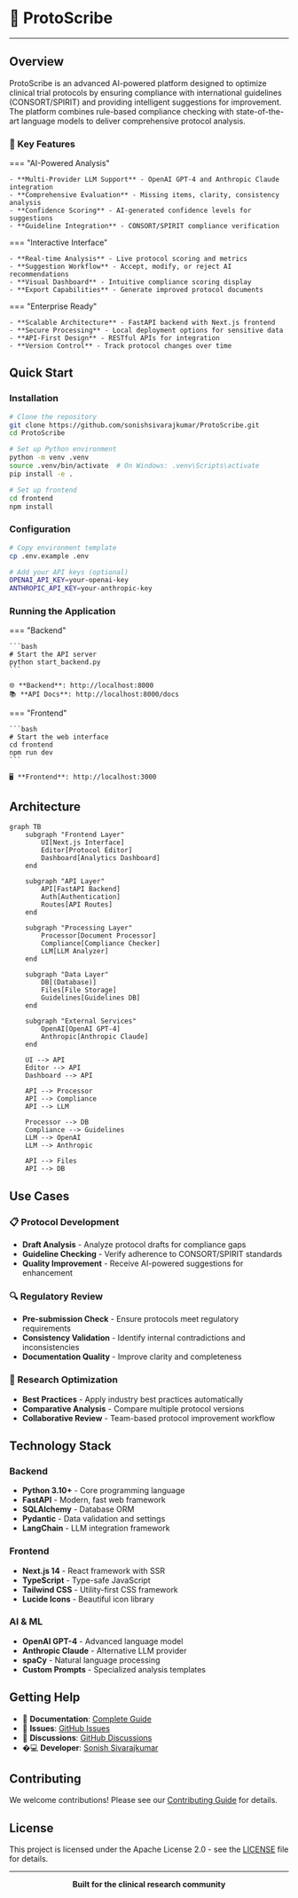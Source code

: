 # 🧬 ProtoScribe



---

## Overview

ProtoScribe is an advanced AI-powered platform designed to optimize clinical trial protocols by ensuring compliance with international guidelines (CONSORT/SPIRIT) and providing intelligent suggestions for improvement. The platform combines rule-based compliance checking with state-of-the-art language models to deliver comprehensive protocol analysis.

### 🎯 Key Features

=== "AI-Powered Analysis"

    - **Multi-Provider LLM Support** - OpenAI GPT-4 and Anthropic Claude integration
    - **Comprehensive Evaluation** - Missing items, clarity, consistency analysis
    - **Confidence Scoring** - AI-generated confidence levels for suggestions
    - **Guideline Integration** - CONSORT/SPIRIT compliance verification

=== "Interactive Interface"

    - **Real-time Analysis** - Live protocol scoring and metrics
    - **Suggestion Workflow** - Accept, modify, or reject AI recommendations
    - **Visual Dashboard** - Intuitive compliance scoring display
    - **Export Capabilities** - Generate improved protocol documents

=== "Enterprise Ready"

    - **Scalable Architecture** - FastAPI backend with Next.js frontend
    - **Secure Processing** - Local deployment options for sensitive data
    - **API-First Design** - RESTful APIs for integration
    - **Version Control** - Track protocol changes over time

## Quick Start

### Installation

```bash
# Clone the repository
git clone https://github.com/sonishsivarajkumar/ProtoScribe.git
cd ProtoScribe

# Set up Python environment
python -m venv .venv
source .venv/bin/activate  # On Windows: .venv\Scripts\activate
pip install -e .

# Set up frontend
cd frontend
npm install
```

### Configuration

```bash
# Copy environment template
cp .env.example .env

# Add your API keys (optional)
OPENAI_API_KEY=your-openai-key
ANTHROPIC_API_KEY=your-anthropic-key
```

### Running the Application

=== "Backend"

    ```bash
    # Start the API server
    python start_backend.py
    ```
    
    🌐 **Backend**: http://localhost:8000  
    📚 **API Docs**: http://localhost:8000/docs

=== "Frontend"

    ```bash
    # Start the web interface
    cd frontend
    npm run dev
    ```
    
    🖥️ **Frontend**: http://localhost:3000

## Architecture

```mermaid
graph TB
    subgraph "Frontend Layer"
        UI[Next.js Interface]
        Editor[Protocol Editor]
        Dashboard[Analytics Dashboard]
    end
    
    subgraph "API Layer"
        API[FastAPI Backend]
        Auth[Authentication]
        Routes[API Routes]
    end
    
    subgraph "Processing Layer"
        Processor[Document Processor]
        Compliance[Compliance Checker]
        LLM[LLM Analyzer]
    end
    
    subgraph "Data Layer"
        DB[(Database)]
        Files[File Storage]
        Guidelines[Guidelines DB]
    end
    
    subgraph "External Services"
        OpenAI[OpenAI GPT-4]
        Anthropic[Anthropic Claude]
    end
    
    UI --> API
    Editor --> API
    Dashboard --> API
    
    API --> Processor
    API --> Compliance
    API --> LLM
    
    Processor --> DB
    Compliance --> Guidelines
    LLM --> OpenAI
    LLM --> Anthropic
    
    API --> Files
    API --> DB
```

## Use Cases

### 📋 Protocol Development
- **Draft Analysis** - Analyze protocol drafts for compliance gaps
- **Guideline Checking** - Verify adherence to CONSORT/SPIRIT standards
- **Quality Improvement** - Receive AI-powered suggestions for enhancement

### 🔍 Regulatory Review
- **Pre-submission Check** - Ensure protocols meet regulatory requirements
- **Consistency Validation** - Identify internal contradictions and inconsistencies
- **Documentation Quality** - Improve clarity and completeness

### 🎯 Research Optimization
- **Best Practices** - Apply industry best practices automatically
- **Comparative Analysis** - Compare multiple protocol versions
- **Collaborative Review** - Team-based protocol improvement workflow

## Technology Stack

### Backend
- **Python 3.10+** - Core programming language
- **FastAPI** - Modern, fast web framework
- **SQLAlchemy** - Database ORM
- **Pydantic** - Data validation and settings
- **LangChain** - LLM integration framework

### Frontend
- **Next.js 14** - React framework with SSR
- **TypeScript** - Type-safe JavaScript
- **Tailwind CSS** - Utility-first CSS framework
- **Lucide Icons** - Beautiful icon library

### AI & ML
- **OpenAI GPT-4** - Advanced language model
- **Anthropic Claude** - Alternative LLM provider
- **spaCy** - Natural language processing
- **Custom Prompts** - Specialized analysis templates

## Getting Help

- 📖 **Documentation**: [Complete Guide](https://sonishsivarajkumar.github.io/ProtoScribe)
- 🐛 **Issues**: [GitHub Issues](https://github.com/sonishsivarajkumar/ProtoScribe/issues)
- 💬 **Discussions**: [GitHub Discussions](https://github.com/sonishsivarajkumar/ProtoScribe/discussions)
- �‍💻 **Developer**: [Sonish Sivarajkumar](https://github.com/sonishsivarajkumar)

## Contributing

We welcome contributions! Please see our [Contributing Guide](contributing/development-setup.md) for details.

## License

This project is licensed under the Apache License 2.0 - see the [LICENSE](about/license.md) file for details.

---

<div align="center">
  <strong>Built for the clinical research community</strong>
</div>
